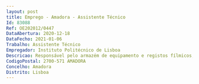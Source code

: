 ```yaml
--- 
layout: post
title: Emprego - Amadora - Assistente Técnico
Id: 83088
Ref: OE202012/0447
DataAbertura: 2020-12-18
DataFecho: 2021-01-06
Trabalho: Assistente Técnico
Empregador: Instituto Politécnico de Lisboa
Descricao: Responsável pelo armazém de equipamento e registos fílmicos, de imagem, som e montagem do Departamento de Cinema.  Inventário e arquivo dos registos fílmicos, de imagem, som e montagem   Acompanhamento do inventário de materiais de imagem, som e montagem   Organizar e gerir o arquivo de trabalhos curriculares dos alunos ao longo dos anos lectivos   Reorganização e remodelação da listagem de equipamentos inventariados para uso mais orgânico em requisições   Garantir da manutenção do bom estado e arrumação do armazém e dos materiais   Assegurar e verificar a saída e entrada de material para os trabalhos dos alunos e para os filmes produzidos pela ESTC   Elaboração e verificação das requisições e guias de saída de material.
CodigoPostal: 2700-571 AMADORA
Concelho: Amadora
Distrito: Lisboa
--- 
```

